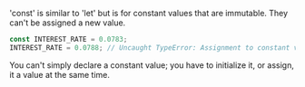 'const' is similar to 'let' but is for constant values that are immutable. They can't be assigned a new value.

```js
const INTEREST_RATE = 0.0783;
INTEREST_RATE = 0.0788; // Uncaught TypeError: Assignment to constant variable.
```

You can't simply declare a constant value; you have to initialize it, or assign, it a value at the same time.